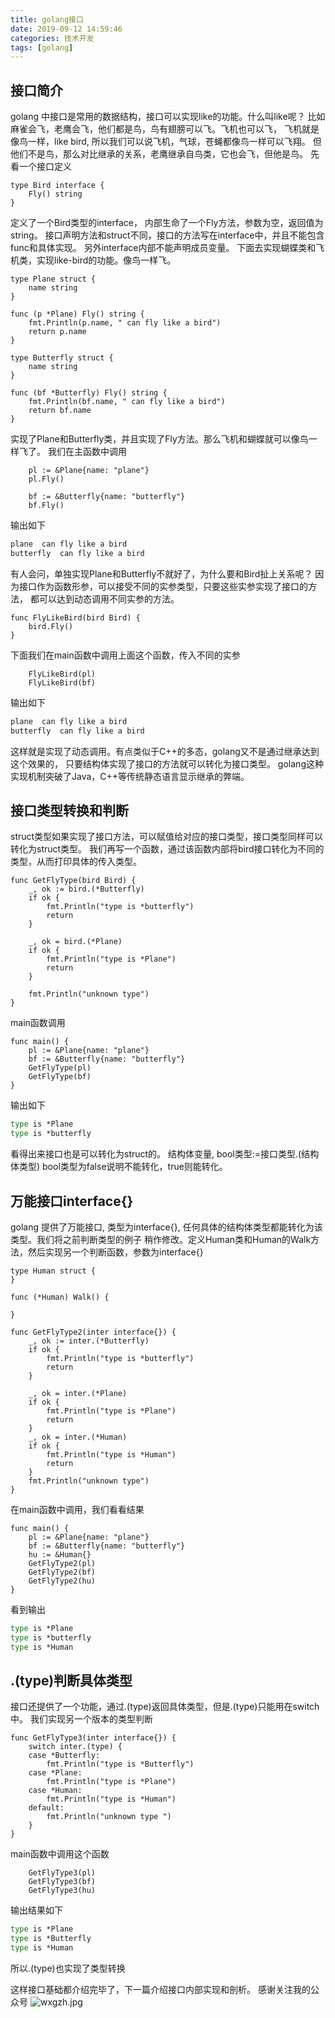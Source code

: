```yaml
---
title: golang接口
date: 2019-09-12 14:59:46
categories: 技术开发
tags: [golang]
---
```

## 接口简介
golang 中接口是常用的数据结构，接口可以实现like的功能。什么叫like呢？
比如麻雀会飞，老鹰会飞，他们都是鸟，鸟有翅膀可以飞。飞机也可以飞，
飞机就是像鸟一样，like bird, 所以我们可以说飞机，气球，苍蝇都像鸟一样可以飞翔。
但他们不是鸟，那么对比继承的关系，老鹰继承自鸟类，它也会飞，但他是鸟。
先看一个接口定义
``` golang
type Bird interface {
	Fly() string
}
```
定义了一个Bird类型的interface， 内部生命了一个Fly方法，参数为空，返回值为string。
接口声明方法和struct不同，接口的方法写在interface中，并且不能包含func和具体实现。
另外interface内部不能声明成员变量。
下面去实现蝴蝶类和飞机类，实现like-bird的功能。像鸟一样飞。
<!--more-->
``` golang
type Plane struct {
	name string
}

func (p *Plane) Fly() string {
	fmt.Println(p.name, " can fly like a bird")
	return p.name
}

type Butterfly struct {
	name string
}

func (bf *Butterfly) Fly() string {
	fmt.Println(bf.name, " can fly like a bird")
	return bf.name
}
```
实现了Plane和Butterfly类，并且实现了Fly方法。那么飞机和蝴蝶就可以像鸟一样飞了。
我们在主函数中调用
``` golang
    pl := &Plane{name: "plane"}
	pl.Fly()

	bf := &Butterfly{name: "butterfly"}
    bf.Fly()
```
输出如下
``` cmd
plane  can fly like a bird
butterfly  can fly like a bird
```
有人会问，单独实现Plane和Butterfly不就好了，为什么要和Bird扯上关系呢？
因为接口作为函数形参，可以接受不同的实参类型，只要这些实参实现了接口的方法，
都可以达到动态调用不同实参的方法。
``` golang
func FlyLikeBird(bird Bird) {
    bird.Fly()
}
```
下面我们在main函数中调用上面这个函数，传入不同的实参
``` golang
    FlyLikeBird(pl)
	FlyLikeBird(bf)
```
输出如下
``` cmd
plane  can fly like a bird
butterfly  can fly like a bird
```
这样就是实现了动态调用。有点类似于C++的多态，golang又不是通过继承达到这个效果的，
只要结构体实现了接口的方法就可以转化为接口类型。
golang这种实现机制突破了Java，C++等传统静态语言显示继承的弊端。
## 接口类型转换和判断
struct类型如果实现了接口方法，可以赋值给对应的接口类型，接口类型同样可以转化为struct类型。
我们再写一个函数，通过该函数内部将bird接口转化为不同的类型，从而打印具体的传入类型。
``` golang
func GetFlyType(bird Bird) {
	_, ok := bird.(*Butterfly)
	if ok {
		fmt.Println("type is *butterfly")
		return
	}

	_, ok = bird.(*Plane)
	if ok {
		fmt.Println("type is *Plane")
		return
	}

	fmt.Println("unknown type")
}
```
main函数调用
``` golang
func main() {
	pl := &Plane{name: "plane"}
    bf := &Butterfly{name: "butterfly"}
	GetFlyType(pl)
    GetFlyType(bf)
}
```
输出如下
``` cmd
type is *Plane
type is *butterfly
```
看得出来接口也是可以转化为struct的。
结构体变量, bool类型:=接口类型.(结构体类型)
bool类型为false说明不能转化，true则能转化。

## 万能接口interface{}
golang 提供了万能接口, 类型为interface{}, 任何具体的结构体类型都能转化为该类型。我们将之前判断类型的例子
稍作修改。定义Human类和Human的Walk方法，然后实现另一个判断函数，参数为interface{}
``` golang
type Human struct {
}

func (*Human) Walk() {

}

func GetFlyType2(inter interface{}) {
	_, ok := inter.(*Butterfly)
	if ok {
		fmt.Println("type is *butterfly")
		return
	}

	_, ok = inter.(*Plane)
	if ok {
		fmt.Println("type is *Plane")
		return
	}
	_, ok = inter.(*Human)
	if ok {
		fmt.Println("type is *Human")
		return
	}
	fmt.Println("unknown type")
}
```
在main函数中调用，我们看看结果
``` golang
func main() {
	pl := &Plane{name: "plane"}
    bf := &Butterfly{name: "butterfly"}
    hu := &Human{}
	GetFlyType2(pl)
    GetFlyType2(bf)
    GetFlyType2(hu)
}
```
看到输出
``` cmd
type is *Plane
type is *butterfly
type is *Human
```
## .(type)判断具体类型
接口还提供了一个功能，通过.(type)返回具体类型，但是.(type)只能用在switch中。
我们实现另一个版本的类型判断
``` golang
func GetFlyType3(inter interface{}) {
	switch inter.(type) {
	case *Butterfly:
		fmt.Println("type is *Butterfly")
	case *Plane:
		fmt.Println("type is *Plane")
	case *Human:
		fmt.Println("type is *Human")
	default:
		fmt.Println("unknown type ")
	}
}
```
main函数中调用这个函数
``` golang
    GetFlyType3(pl)
	GetFlyType3(bf)
	GetFlyType3(hu)
```
输出结果如下
``` cmd
type is *Plane
type is *Butterfly
type is *Human
```
所以.(type)也实现了类型转换

这样接口基础都介绍完毕了，下一篇介绍接口内部实现和剖析。
感谢关注我的公众号
![wxgzh.jpg](wxgzh.jpg)

